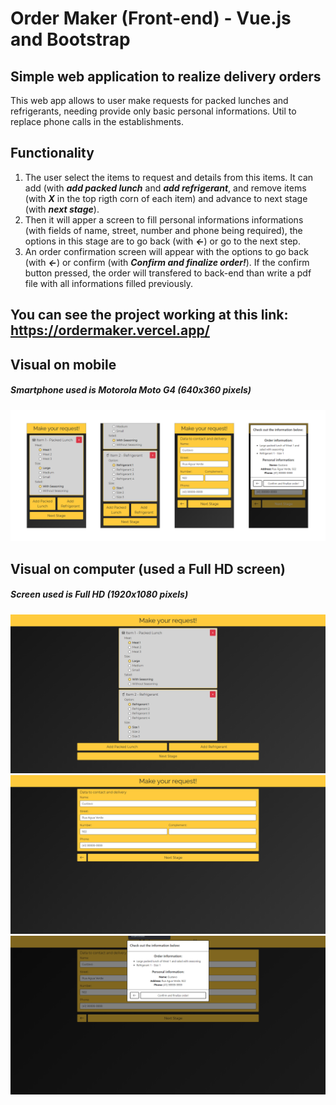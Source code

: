 # Order Maker (Front-end) - Vue.js and Bootstrap

## **Simple web application to realize delivery orders**

This web app allows to user make requests for packed lunches and refrigerants, needing provide only basic personal informations. Util to replace phone calls in the establishments.

## **Functionality**

1. The user select the items to request and details from this items. It can add (with ***add packed lunch*** and ***add refrigerant***, and remove items (with ***X*** in the top rigth corn of each item) and advance to next stage (with ***next stage***).
2. Then it will apper a screen to fill personal informations informations (with fields of name, street, number and phone being required), the options in this stage are to go back (with ***<-***) or go to the next step.
3. An order confirmation screen will appear with the options to go back (with ***<-***) or confirm (with ***Confirm and finalize order!***). If the confirm button pressed, the order will transfered to back-end than write a pdf file with all informations filled previously.

## You can see the project working at this link: https://ordermaker.vercel.app/

## Visual on mobile
##### *Smartphone used is Motorola Moto G4 (640x360 pixels)*
![](/src/assets/phone_example.png)

## Visual on computer (used a Full HD screen)
##### *Screen used is Full HD (1920x1080 pixels)*
![](/src/assets/computer_example_1.png)
![](/src/assets/computer_example_2.png)
![](/src/assets/computer_example_3.png)